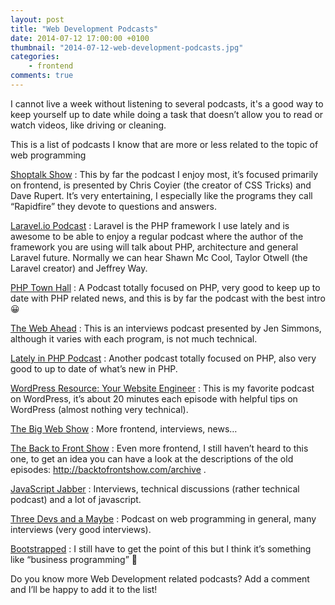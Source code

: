 ```yaml
---
layout: post
title: "Web Development Podcasts"
date: 2014-07-12 17:00:00 +0100
thumbnail: "2014-07-12-web-development-podcasts.jpg"
categories:
    - frontend
comments: true    
---
```

I cannot live a week without listening to several podcasts, it's a good way to keep yourself up to date while doing a task that doesn’t allow you to read or watch videos, like driving or cleaning.

This is a list of podcasts I know that are more or less related to the topic of web programming

[Shoptalk Show](http://shoptalkshow.com/)
: This by far the podcast I enjoy most, it’s focused primarily on frontend, is presented by Chris Coyier (the creator of CSS Tricks) and Dave Rupert. It’s very entertaining, I especially like the programs they call “Rapidfire” they devote to questions and answers.

[Laravel.io Podcast](http://www.buzzsprout.com/11908)
: Laravel is the PHP framework I use lately and is awesome to be able to enjoy a regular podcast where the author of the framework you are using will talk about PHP, architecture and general Laravel future. Normally we can hear Shawn Mc Cool, Taylor Otwell (the Laravel creator) and Jeffrey Way.

[PHP Town Hall](http://phptownhall.com/)
: A Podcast totally focused on PHP, very good to keep up to date with PHP related news, and this is by far the podcast with the best intro 😀

[The Web Ahead](http://5by5.tv/webahead)
: This is an interviews podcast presented by Jen Simmons, although it varies with each program, is not much technical.

[Lately in PHP Podcast](http://www.phpclasses.org/blog/category/podcast/)
: Another podcast totally focused on PHP, also very good to up to date of what’s new in PHP.

[WordPress Resource: Your Website Engineer](http://yourwebsiteengineer.com/)
: This is my favorite podcast on WordPress, it’s about 20 minutes each episode with helpful tips on WordPress (almost nothing very technical).

[The Big Web Show](http://www.muleradio.net/thebigwebshow/)
: More frontend, interviews, news…

[The Back to Front Show](http://backtofrontshow.com/)
: Even more frontend, I still haven’t heard to this one, to get an idea you can have a look at the descriptions of the old episodes: http://backtofrontshow.com/archive .

[JavaScript Jabber](http://javascriptjabber.com/)
: Interviews, technical discussions (rather technical podcast) and a lot of javascript.

[Three Devs and a Maybe](http://threedevsandamaybe.com/)
: Podcast on web programming in general, many interviews (very good interviews).

[Bootstrapped](http://bootstrapped.fm/)
: I still have to get the point of this but I think it’s something like “business programming” 🙂



Do you know more Web Development related podcasts? Add a comment and I’ll be happy to add it to the list!
